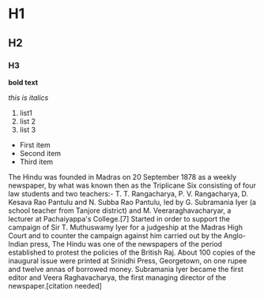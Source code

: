 # H1
## H2
### H3

**bold text**


*this is italics*

1. list1
2. list 2
3. list 3


- First item
- Second item
- Third item

The Hindu was founded in Madras on 20 September 1878 as a weekly newspaper, by what was known then as the Triplicane Six consisting of four law students and two teachers:- T. T. Rangacharya, P. V. Rangacharya, D. Kesava Rao Pantulu and N. Subba Rao Pantulu, led by G. Subramania Iyer (a school teacher from Tanjore district) and M. Veeraraghavacharyar, a lecturer at Pachaiyappa's College.[7] Started in order to support the campaign of Sir T. Muthuswamy Iyer for a judgeship at the Madras High Court and to counter the campaign against him carried out by the Anglo-Indian press, The Hindu was one of the newspapers of the period established to protest the policies of the British Raj. About 100 copies of the inaugural issue were printed at Srinidhi Press, Georgetown, on one rupee and twelve annas of borrowed money. Subramania Iyer became the first editor and Veera Raghavacharya, the first managing director of the newspaper.[citation needed]
